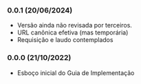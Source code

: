 ### 0.0.1 (20/06/2024)
- Versão ainda não revisada por terceiros.
- URL canônica efetiva (mas temporária)
- Requisição e laudo contemplados

### 0.0.0 (21/10/2022)
- Esboço inicial do Guia de Implementação